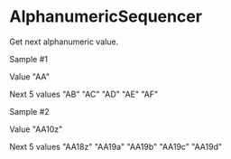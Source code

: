 # AlphanumericSequencer

Get next alphanumeric value.

Sample #1

Value
  "AA"
  
Next 5 values
  "AB"
  "AC"
  "AD"
  "AE"
  "AF"

  
Sample #2

Value
  "AA10z"
  
Next 5 values
  "AA18z"
  "AA19a"
  "AA19b"
  "AA19c"
  "AA19d"
